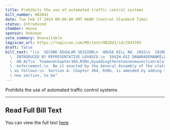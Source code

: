 ```yaml
---
title: Prohibits the use of automated traffic control systems
bill_number: HB2842
date: Tue Feb 27 2024 00:00:00 GMT-0600 (Central Standard Time)
status: Introduced
chamber: House
sponsor: Unknown
vote_summary: Unavailable
legiscan_url: https://legiscan.com/MO/text/HB2842/id/2943785
draft: false
bill_text: "|\n  SECOND REGULAR SESSION\n  HOUSE BILL NO. 2842\n  102ND GENERAL ASSEMBLY\n\
  \  INTRODUCED BY REPRESENTATIVE LOVASCO.\n  5942H.01I DANARADEMANMILLER,ChiefClerk\n\
  \  AN ACT\n  Toamendchapter304,RSMo,byaddingtheretoonenewsectionrelatingtoautomatedtraffic\n\
  \  enforcement.\n  Be it enacted by the General Assembly of the state of Missouri,\
  \ as follows:\n  Section A. Chapter 304, RSMo, is amended by adding thereto one\
  \ new section, to be"
---
```

Prohibits the use of automated traffic control systems

---

## Read Full Bill Text

You can view the full text [here](https://legiscan.com/MO/text/HB2842/id/2943785).
